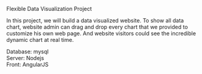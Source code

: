 Flexible Data Visualization Project

In this project, we will build a data visualized website. To show all data chart, website admin can drag and drop every chart that we provided to customize his own web page. And website visitors could see the incredible dynamic chart at real time.

Database: mysql<br>
Server: Nodejs<br>
Front: AngularJS<br>
